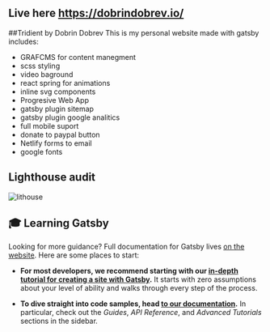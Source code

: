 ## Live here https://dobrindobrev.io/

##Tridient by Dobrin Dobrev
This is my personal website made with gatsby includes:
- GRAFCMS for content manegment
- scss styling
- video baground
- react spring for animations
- inline svg components
- Progresive Web App
- gatsby plugin sitemap
- gatsby plugin google analitics
- full mobile suport
- donate to paypal button
- Netlify forms to email
- google fonts

## Lighthouse audit
![lithouse](https://media.graphcms.com/PZUnVAYsTPWCOcylbIC9)


## 🎓 Learning Gatsby

Looking for more guidance? Full documentation for Gatsby lives [on the website](https://www.gatsbyjs.org/). Here are some places to start:

- **For most developers, we recommend starting with our [in-depth tutorial for creating a site with Gatsby](https://www.gatsbyjs.org/tutorial/).** It starts with zero assumptions about your level of ability and walks through every step of the process.

- **To dive straight into code samples, head [to our documentation](https://www.gatsbyjs.org/docs/).** In particular, check out the _Guides_, _API Reference_, and _Advanced Tutorials_ sections in the sidebar.
